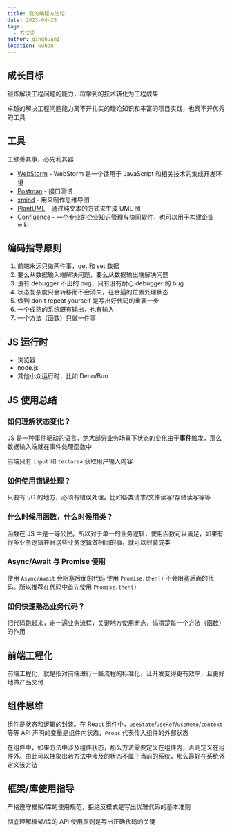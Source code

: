 ```yaml
---
title: 我的编程方法论
date: 2023-04-25
tags:
  - 方法论
author: qinghuanI
location: wuhan
---
```


## 成长目标

锻炼解决工程问题的能力，将学到的技术转化为工程成果

卓越的解决工程问题能力离不开扎实的理论知识和丰富的项目实践，也离不开优秀的工具

## 工具

工欲善其事，必先利其器

- [WebStorm](https://www.jetbrains.com/webstorm/) - WebStorm 是一个适用于 JavaScript 和相关技术的集成开发环境
- [Postman](https://www.postman.com/) - 接口测试
- [xmind](https://xmind.cn/) - 用来制作思维导图
- [PlantUML](https://plantuml.com/zh/) - 通过纯文本的方式来生成 UML 图
- [Confluence](https://www.atlassian.com/zh/software/confluence) - 一个专业的企业知识管理与协同软件，也可以用于构建企业 wiki

## 编码指导原则

1. 前端永远只做两件事，get 和 set 数据
2. 要么从数据输入端解决问题，要么从数据输出端解决问题
3. 没有 debugger 不出的 bug，只有没有耐心 debugger 的 bug
4. 状态复杂度只会转移而不会消失，在合适的位置处理状态
5. 做到 don't repeat yourself 是写出好代码的重要一步
6. 一个成熟的系统既有输出，也有输入
7. 一个方法（函数）只做一件事

## JS 运行时

- 浏览器
- node.js
- 其他小众运行时，比如 Deno/Bun

## JS 使用总结

### 如何理解状态变化？

JS 是一种事件驱动的语言，绝大部分业务场景下状态的变化由于**事件**触发，那么数据输入端就在事件处理函数中

前端只有 `input` 和 `textarea` 获取用户输入内容

### 如何使用错误处理？

只要有 I/O 的地方，必须有错误处理。比如各类请求/文件读写/存储读写等等

### 什么时候用函数，什么时候用类？

函数在 JS 中是一等公民。所以对于单一的业务逻辑，使用函数可以满足，如果有很多业务逻辑并且这些业务逻辑做相同的事，就可以封装成类

### Async/Await 与 Promise 使用

使用 `Async/Await` 会阻塞后面的代码
使用 `Promise.then()` 不会阻塞后面的代码。所以推荐在代码中首先使用 `Promise.then()`

### 如何快速熟悉业务代码？

把代码跑起来，走一遍业务流程，关键地方使用断点，搞清楚每一个方法（函数）的作用

## 前端工程化

前端工程化，就是指对前端进行一些流程的标准化，让开发变得更有效率，且更好地做产品交付

## 组件思维

组件是状态和逻辑的封装。在 React 组件中，`useState`/`useRef`/`useMemo`/`context`等等 API 声明的变量是组件内状态，`Props` 代表传入组件的外部状态

在组件中，如果方法中涉及组件状态，那么方法需要定义在组件内，否则定义在组件外。由此可以抽象出若方法中涉及的状态不属于当前的系统，那么最好在系统外定义该方法

## 框架/库使用指导

严格遵守框架/库的使用规范，拒绝反模式是写出优雅代码的基本准则

彻底理解框架/库的 API 使用原则是写出正确代码的关键
